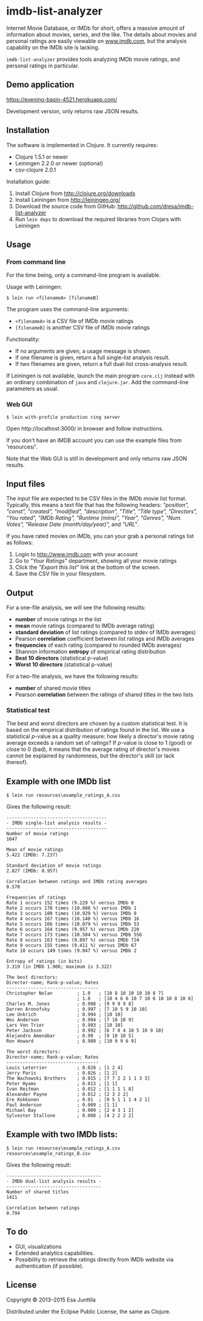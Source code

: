 # imdb-list-analyzer

Internet Movie Database, or IMDb for short, offers a massive amount of information about movies, series, and the like. The details about movies and personal ratings are easily viewable on www.imdb.com, but the analysis capability on the IMDb site is lacking.

`imdb-list-analyzer` provides tools analyzing IMDb movie ratings, and personal ratings in particular.

## Demo application

https://evening-basin-4521.herokuapp.com/

Development version, only returns raw JSON results.

## Installation
The software is implemented in Clojure. It currently requires:

* Clojure 1.5.1 or newer
* Leiningen 2.2.0 or newer (optional)
* csv-clojure 2.0.1

Installation guide:

1. Install Clojure from http://clojure.org/downloads
2. Install Leiningen from http://leiningen.org/
3. Download the source code from GitHub: http://github.com/dresa/imdb-list-analyzer
4. Run `lein deps` to download the required libraries from Clojars with Leiningen


## Usage

### From command line

For the time being, only a command-line program is available.

Usage with Leiningen:

    $ lein run <filenameA> [filenameB]

The program uses the command-line arguments:

* `<filenameA>` is a CSV file of IMDb movie ratings
* `[filenameB]` is another CSV file of IMDb movie ratings

Functionality:

* If no arguments are given, a usage message is shown.
* If one filename is given, return a full single-list analysis result.
* If two filenames are given, return a full dual-list cross-analysis result.

If Leiningen is not available, launch the main program `core.clj` instead with an ordinary combination of `java` and `clojure.jar`. Add the command-line parameters as usual.

### Web GUI

    $ lein with-profile production ring server

Open http://localhost:3000/ in browser and follow instructions.

If you don't have an IMDB account you can use the example files from 'resources/'.

Note that the Web GUI is still in development and only returns raw JSON results.

## Input files

The input file are expected to be CSV files in the IMDb movie list format. Typically, this means a text file that has the following headers: *"position", "const", "created", "modified", "description", "Title", "Title type", "Directors", "You rated", "IMDb Rating", "Runtime (mins)", "Year", "Genres", "Num. Votes", "Release Date (month/day/year)",* and *"URL"*.


If you have rated movies on IMDb, you can your grab a personal ratings list as follows:

1. Login to http://www.imdb.com with your account
2. Go to *"Your Ratings"* department, showing all your movie ratings
3. Click the *"Export this list"* link at the bottom of the screen.
4. Save the CSV file in your filesystem.


## Output
For a one-file analysis, we will see the following results:

* **number** of movie ratings in the list
* **mean** movie ratings (compared to IMDb average rating)
* **standard deviation** of list ratings (compared to stdev of IMDb averages)
* Pearson **correlation** coefficient between list ratings and IMDb averages
* **frequencies** of each rating (compared to rounded IMDb averages)
* Shannon information **entropy** of empirical rating distribution
* **Best 10 directors** (statistical p-value)
* **Worst 10 directors** (statistical p-value)

For a two-file analysis, we have the following results:

* **number** of shared movie titles
* Pearson **correlation** between the ratings of shared titles in the two lists

### Statistical test
The best and worst directors are chosen by a custom statistical test. It is based on the empirical distribution of ratings found in the list. We use a statistical *p*-value as a quality measure: how likely a director's movie rating average exceeds a random set of ratings? If *p*-value is close to 1 (good) or close to 0 (bad), it means that the average rating of director's movies cannot be explained by randomness, but the director's skill (or lack thereof).

## Example with one IMDb list

    $ lein run resources\example_ratings_A.csv

Gives the following result:

    -------------------------------------
    - IMDb single-list analysis results -
    -------------------------------------
    Number of movie ratings
    1647

    Mean of movie ratings
    5.422 (IMDb: 7.237)

    Standard deviation of movie ratings
    2.827 (IMDb: 0.957)

    Correlation between ratings and IMDb rating averages
    0.570

    Frequencies of ratings
    Rate 1 occurs 152 times (9.229 %) versus IMDb 0
    Rate 2 occurs 178 times (10.808 %) versus IMDb 1
    Rate 3 occurs 180 times (10.929 %) versus IMDb 8
    Rate 4 occurs 167 times (10.140 %) versus IMDb 16
    Rate 5 occurs 166 times (10.079 %) versus IMDb 53
    Rate 6 occurs 164 times (9.957 %) versus IMDb 220
    Rate 7 occurs 173 times (10.504 %) versus IMDb 556
    Rate 8 occurs 163 times (9.897 %) versus IMDb 724
    Rate 9 occurs 155 times (9.411 %) versus IMDb 67
    Rate 10 occurs 149 times (9.047 %) versus IMDb 2

    Entropy of ratings (in bits)
    3.319 (in IMDb 1.906; maximum is 3.322)

    The best directors:
    Director-name; Rank-p-value; Rates
    ----------------------------------
    Christopher Nolan         ; 1.0   ; [10 8 10 10 10 10 8 7]
                              ; 1.0   ; [10 4 6 6 10 7 10 6 10 10 8 10 6]
    Charles M. Jones          ; 0.998 ; [9 9 9 9 8]
    Darren Aronofsky          ; 0.997 ; [7 10 5 9 10 10]
    Lee Unkrich               ; 0.994 ; [10 10]
    Wes Anderson              ; 0.994 ; [7 10 10 9]
    Lars Von Trier            ; 0.993 ; [10 10]
    Peter Jackson             ; 0.992 ; [6 7 8 4 10 5 10 9 10]
    Alejandro Amenábar        ; 0.99  ; [9 10 10 5]
    Ron Howard                ; 0.989 ; [10 9 9 6 9]

    The worst directors:
    Director-name; Rank-p-value; Rates
    ----------------------------------
    Louis Leterrier           ; 0.028 ; [1 2 4]
    Jerry Paris               ; 0.026 ; [1 2]
    The Wachowski Brothers    ; 0.015 ; [7 7 2 2 1 1 3 3]
    Peter Hyams               ; 0.013 ; [1 1]
    Ivan Reitman              ; 0.012 ; [1 1 1 1 8]
    Alexander Payne           ; 0.012 ; [2 3 2 2]
    Ere Kokkonen              ; 0.01  ; [9 5 1 1 1 4 2 1]
    Paul Anderson             ; 0.009 ; [1 1]
    Michael Bay               ; 0.009 ; [2 4 3 1 2]
    Sylvester Stallone        ; 0.008 ; [4 2 2 2 2]


## Example with two IMDb lists:

    $ lein run resources\example_ratings_A.csv resources\example_ratings_B.csv

Gives the following result:

    -----------------------------------
    - IMDb dual-list analysis results -
    -----------------------------------
    Number of shared titles
    1411

    Correlation between ratings
    0.794


## To do

* GUI, visualizations
* Extended analytics capabilities.
* Possibility to retrieve the ratings directly from IMDb website via authentication (if possible).


## License

Copyright © 2013–2015 Esa Junttila

Distributed under the Eclipse Public License, the same as Clojure.

